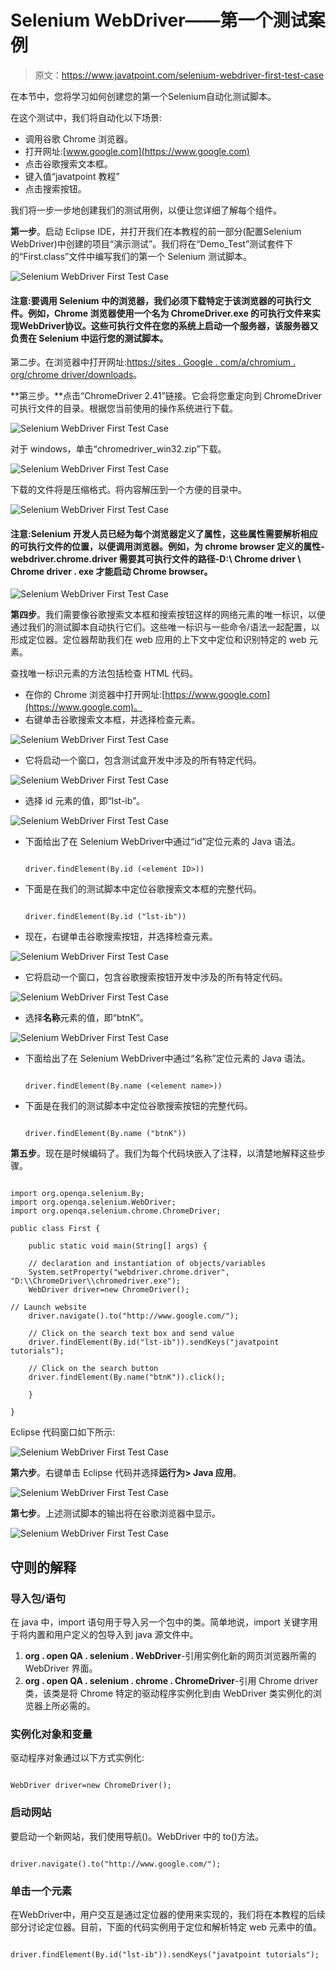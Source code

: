 # Selenium WebDriver——第一个测试案例

> 原文：<https://www.javatpoint.com/selenium-webdriver-first-test-case>

在本节中，您将学习如何创建您的第一个Selenium自动化测试脚本。

在这个测试中，我们将自动化以下场景:

*   调用谷歌 Chrome 浏览器。
*   打开网址:[www.google.com](https://www.google.com)
*   点击谷歌搜索文本框。
*   键入值“javatpoint 教程”
*   点击搜索按钮。

我们将一步一步地创建我们的测试用例，以便让您详细了解每个组件。

**第一步**。启动 Eclipse IDE，并打开我们在本教程的前一部分(配置Selenium WebDriver)中创建的项目“演示测试”。我们将在“Demo_Test”测试套件下的“First.class”文件中编写我们的第一个 Selenium 测试脚本。

![Selenium WebDriver First Test Case](img/3cff77c174d22e40e9437c486d6bda92.png)

#### 注意:要调用 Selenium 中的浏览器，我们必须下载特定于该浏览器的可执行文件。例如，Chrome 浏览器使用一个名为 ChromeDriver.exe 的可执行文件来实现WebDriver协议。这些可执行文件在您的系统上启动一个服务器，该服务器又负责在 Selenium 中运行您的测试脚本。

第二步。在浏览器中打开网址:[https://sites . Google . com/a/chromium . org/chrome driver/downloads](https://sites.google.com/a/chromium.org/chromedriver/downloads )。

**第三步。**点击“ChromeDriver 2.41”链接。它会将您重定向到 ChromeDriver 可执行文件的目录。根据您当前使用的操作系统进行下载。

![Selenium WebDriver First Test Case](img/149b9637d9ca21049bcec2f5f56a9bde.png)

对于 windows，单击“chromedriver_win32.zip”下载。

![Selenium WebDriver First Test Case](img/3a842eeb998172034426947f513c0674.png)

下载的文件将是压缩格式。将内容解压到一个方便的目录中。

![Selenium WebDriver First Test Case](img/fabb0980e52f83a4a7a86c7ca7b31302.png)

#### 注意:Selenium 开发人员已经为每个浏览器定义了属性，这些属性需要解析相应的可执行文件的位置，以便调用浏览器。例如，为 chrome browser 定义的属性- webdriver.chrome.driver 需要其可执行文件的路径-D:\ Chrome driver \ Chrome driver . exe 才能启动 Chrome browser。

![Selenium WebDriver First Test Case](img/55d519493c0740201ffc04bf83ddeae1.png)

**第四步**。我们需要像谷歌搜索文本框和搜索按钮这样的网络元素的唯一标识，以便通过我们的测试脚本自动执行它们。这些唯一标识与一些命令/语法一起配置，以形成定位器。定位器帮助我们在 web 应用的上下文中定位和识别特定的 web 元素。

查找唯一标识元素的方法包括检查 HTML 代码。

*   在你的 Chrome 浏览器中打开网址:[https://www.google.com](https://www.google.com)。
*   右键单击谷歌搜索文本框，并选择检查元素。

![Selenium WebDriver First Test Case](img/dfe8812b09527429408e041e293cf7c8.png)

*   它将启动一个窗口，包含测试盒开发中涉及的所有特定代码。

![Selenium WebDriver First Test Case](img/9805bceee826a0bb7de337fc2760842b.png)

*   选择 id 元素的值，即“lst-ib”。

![Selenium WebDriver First Test Case](img/35db2676fad76f7589edf2f61d65d281.png)

*   下面给出了在 Selenium WebDriver中通过“id”定位元素的 Java 语法。

    ```

    driver.findElement(By.id (<element ID>))

    ```

*   下面是在我们的测试脚本中定位谷歌搜索文本框的完整代码。

    ```

    driver.findElement(By.id ("lst-ib"))

    ```

*   现在，右键单击谷歌搜索按钮，并选择检查元素。

![Selenium WebDriver First Test Case](img/a1463d59d9604dea1ebe390913c8f746.png)

*   它将启动一个窗口，包含谷歌搜索按钮开发中涉及的所有特定代码。

![Selenium WebDriver First Test Case](img/25219439bf5525344dec14c2e352dbff.png)

*   选择**名称**元素的值，即“btnK”。

![Selenium WebDriver First Test Case](img/7220bfc05133aabcd9deb2ef2b724061.png)

*   下面给出了在 Selenium WebDriver中通过“名称”定位元素的 Java 语法。

    ```

    driver.findElement(By.name (<element name>))

    ```

*   下面是在我们的测试脚本中定位谷歌搜索按钮的完整代码。

    ```

    driver.findElement(By.name ("btnK"))

    ```

**第五步**。现在是时候编码了。我们为每个代码块嵌入了注释，以清楚地解释这些步骤。

```

import org.openqa.selenium.By;
import org.openqa.selenium.WebDriver;
import org.openqa.selenium.chrome.ChromeDriver;

public class First {

	public static void main(String[] args) {

	// declaration and instantiation of objects/variables
	System.setProperty("webdriver.chrome.driver", "D:\\ChromeDriver\\chromedriver.exe");
	WebDriver driver=new ChromeDriver();

// Launch website
	driver.navigate().to("http://www.google.com/");

	// Click on the search text box and send value
	driver.findElement(By.id("lst-ib")).sendKeys("javatpoint tutorials");

	// Click on the search button
	driver.findElement(By.name("btnK")).click();

	}

}

```

Eclipse 代码窗口如下所示:

![Selenium WebDriver First Test Case](img/b09bc3d2423e23000d14910e3878cb8b.png)

**第六步**。右键单击 Eclipse 代码并选择**运行为> Java 应用**。

![Selenium WebDriver First Test Case](img/ea515eda25839dd0b5e84e8877eb57c2.png)

**第七步**。上述测试脚本的输出将在谷歌浏览器中显示。

![Selenium WebDriver First Test Case](img/b5510048b52f6db8e259b1cad405d58f.png)

## 守则的解释

### 导入包/语句

在 java 中，import 语句用于导入另一个包中的类。简单地说，import 关键字用于将内置和用户定义的包导入到 java 源文件中。

1.  **org . open QA . selenium . WebDriver**-引用实例化新的网页浏览器所需的 WebDriver 界面。
2.  **org . open QA . selenium . chrome . ChromeDriver**-引用 Chrome driver 类，该类是将 Chrome 特定的驱动程序实例化到由 WebDriver 类实例化的浏览器上所必需的。

### 实例化对象和变量

驱动程序对象通过以下方式实例化:

```

WebDriver driver=new ChromeDriver();

```

### 启动网站

要启动一个新网站，我们使用导航()。WebDriver 中的 to()方法。

```

driver.navigate().to("http://www.google.com/");

```

### 单击一个元素

在WebDriver中，用户交互是通过定位器的使用来实现的，我们将在本教程的后续部分讨论定位器。目前，下面的代码实例用于定位和解析特定 web 元素中的值。

```

driver.findElement(By.id("lst-ib")).sendKeys("javatpoint tutorials");

```